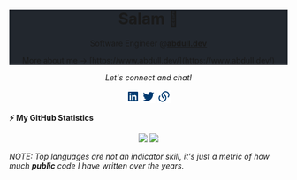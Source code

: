 <div align="center" style="background-color: #22272E">
  
# Salam 👋

Software Engineer @[**abdull.dev**](https://github.com/abdoulrasheed)

More about me -> [https://www.abdull.dev/](https://www.abdull.dev/)
</div>


<p align="center">
  <i>Let's connect and chat!</i>

  <p align="center">
    <a href="https://www.linkedin.com/in/abdoulrasheed/" alt="Linkedin"><img src="https://raw.githubusercontent.com/alioh/alioh/master/linkedin-box-fill.png"></a>
    <a href="https://twitter.com/aiibrahim3" alt="Twitter"><img src="https://raw.githubusercontent.com/alioh/alioh/master/twitter-fill.png"></a>
    <a href="https://abdull.dev/" alt="My site"><img src="https://raw.githubusercontent.com/alioh/alioh/master/links-fill.png"></a>
  </p>

<!-- GitHub stats -->

<b>⚡ My GitHub Statistics</b>

<p align="center">
<img height="180em" src="https://mz-github-stats.vercel.app/api?username=abdoulrasheed&show_icons=true&hide_border=true&theme=calm" />

<!-- Most Used Languages -->
<img height="180em" src="https://mz-github-stats.vercel.app/api/top-langs/?username=abdoulrasheed&show_icons=true&hide_border=true&layout=compact&langs_count=8&theme=calm"/>

_NOTE: Top languages are not an indicator skill, it's just a metric of how much **public** code I have written over the years._

</p>
